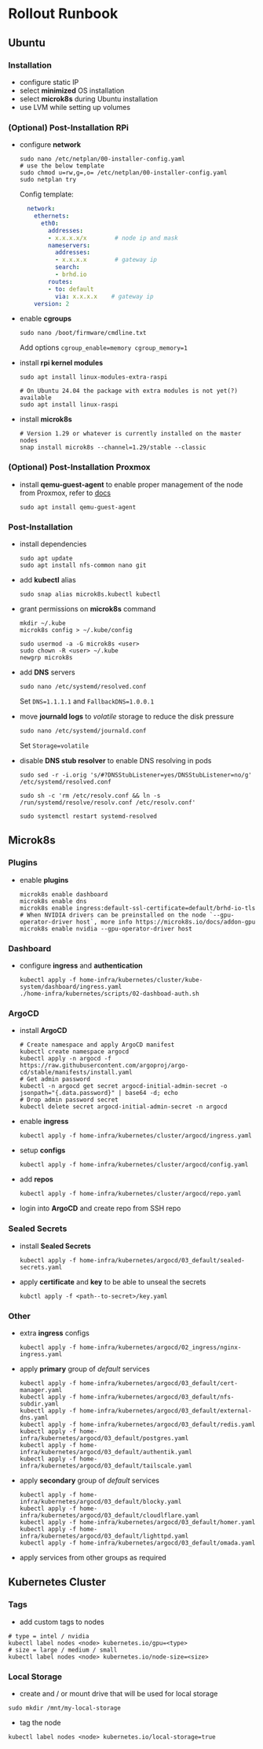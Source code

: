 # Rollout Runbook

## Ubuntu

### Installation

- configure static IP
- select **minimized** OS installation
- select **microk8s** during Ubuntu installation
- use LVM while setting up volumes

### (Optional) Post-Installation RPi
- configure **network**

  ```shell
  sudo nano /etc/netplan/00-installer-config.yaml
  # use the below template
  sudo chmod u=rw,g=,o= /etc/netplan/00-installer-config.yaml
  sudo netplan try
  ```
  
  Config template:
  ```yaml
    network:
      ethernets:
        eth0:
          addresses:
          - x.x.x.x/x        # node ip and mask
          nameservers:
            addresses:
            - x.x.x.x        # gateway ip
            search:
            - brhd.io
          routes:
          - to: default
            via: x.x.x.x    # gateway ip
      version: 2
    ```

- enable **cgroups**

  ```shell
  sudo nano /boot/firmware/cmdline.txt
  ```
  Add options `cgroup_enable=memory cgroup_memory=1`

- install **rpi kernel modules**

  ```shell
  sudo apt install linux-modules-extra-raspi

  # On Ubuntu 24.04 the package with extra modules is not yet(?) available
  sudo apt install linux-raspi
  ```

- install **microk8s**

  ```shell
  # Version 1.29 or whatever is currently installed on the master nodes
  snap install microk8s --channel=1.29/stable --classic
  ```

### (Optional) Post-Installation Proxmox
- install **qemu-guest-agent** to enable proper management of the node from Proxmox, refer to [docs](https://pve.proxmox.com/wiki/Qemu-guest-agent)

  ```
  sudo apt install qemu-guest-agent
  ```

### Post-Installation
- install dependencies

    ```shell
    sudo apt update
    sudo apt install nfs-common nano git
    ```
- add **kubectl** alias
    ```shell
    sudo snap alias microk8s.kubectl kubectl
    ```
- grant permissions on **microk8s** command

    ```shell
    mkdir ~/.kube
    microk8s config > ~/.kube/config

    sudo usermod -a -G microk8s <user>
    sudo chown -R <user> ~/.kube
    newgrp microk8s
    ```
- add **DNS** servers

    ```shell
    sudo nano /etc/systemd/resolved.conf
    ```
    Set `DNS=1.1.1.1` and `FallbackDNS=1.0.0.1`

- move **journald logs** to *volatile* storage to reduce the disk pressure

    ```shell
    sudo nano /etc/systemd/journald.conf 
    ```
    Set `Storage=volatile`

- disable **DNS stub resolver** to enable DNS resolving in pods

    ```shell
    sudo sed -r -i.orig 's/#?DNSStubListener=yes/DNSStubListener=no/g' /etc/systemd/resolved.conf  

    sudo sh -c 'rm /etc/resolv.conf && ln -s /run/systemd/resolve/resolv.conf /etc/resolv.conf' 

    sudo systemctl restart systemd-resolved
    ```

## Microk8s

### Plugins

- enable **plugins**

    ```shell
    microk8s enable dashboard
    microk8s enable dns
    microk8s enable ingress:default-ssl-certificate=default/brhd-io-tls
    # When NVIDIA drivers can be preinstalled on the node `--gpu-operator-driver host`, more info https://microk8s.io/docs/addon-gpu
    microk8s enable nvidia --gpu-operator-driver host
    ```

### Dashboard

- configure **ingress** and **authentication**

    ```shell
    kubectl apply -f home-infra/kubernetes/cluster/kube-system/dashboard/ingress.yaml
    ./home-infra/kubernetes/scripts/02-dashboad-auth.sh
    ```

### ArgoCD

- install **ArgoCD**

    ```shell
    # Create namespace and apply ArgoCD manifest
    kubectl create namespace argocd
    kubectl apply -n argocd -f https://raw.githubusercontent.com/argoproj/argo-cd/stable/manifests/install.yaml
    # Get admin password
    kubectl -n argocd get secret argocd-initial-admin-secret -o jsonpath="{.data.password}" | base64 -d; echo
    # Drop admin password secret
    kubectl delete secret argocd-initial-admin-secret -n argocd
    ```

- enable **ingress**
    ```shell
    kubectl apply -f home-infra/kubernetes/cluster/argocd/ingress.yaml
    ```
- setup **configs**
    ```shell
    kubectl apply -f home-infra/kubernetes/cluster/argocd/config.yaml
    ```
- add **repos**
    ```shell
    kubectl apply -f home-infra/kubernetes/cluster/argocd/repo.yaml
    ```


- login into **ArgoCD** and create repo from SSH repo

### Sealed Secrets

- install **Sealed Secrets**

    ```shell
    kubectl apply -f home-infra/kubernetes/argocd/03_default/sealed-secrets.yaml
    ```

- apply **certificate** and **key** to be able to unseal the secrets
    ```shell
    kubctl apply -f <path--to-secret>/key.yaml
    ```

### Other

- extra **ingress** configs
    ```shell
    kubectl apply -f home-infra/kubernetes/argocd/02_ingress/nginx-ingress.yaml
    ```

- apply **primary** group of *default* services
    ```shell
    kubectl apply -f home-infra/kubernetes/argocd/03_default/cert-manager.yaml
    kubectl apply -f home-infra/kubernetes/argocd/03_default/nfs-subdir.yaml
    kubectl apply -f home-infra/kubernetes/argocd/03_default/external-dns.yaml
    kubectl apply -f home-infra/kubernetes/argocd/03_default/redis.yaml
    kubectl apply -f home-infra/kubernetes/argocd/03_default/postgres.yaml
    kubectl apply -f home-infra/kubernetes/argocd/03_default/authentik.yaml
    kubectl apply -f home-infra/kubernetes/argocd/03_default/tailscale.yaml
    ```
- apply **secondary** group of *default* services
    ```shell
    kubectl apply -f home-infra/kubernetes/argocd/03_default/blocky.yaml
    kubectl apply -f home-infra/kubernetes/argocd/03_default/cloudlflare.yaml
    kubectl apply -f home-infra/kubernetes/argocd/03_default/homer.yaml
    kubectl apply -f home-infra/kubernetes/argocd/03_default/lighttpd.yaml
    kubectl apply -f home-infra/kubernetes/argocd/03_default/omada.yaml
    ```
- apply services from other groups as required

## Kubernetes Cluster

### Tags

- add custom tags to nodes
```shell
# type = intel / nvidia
kubectl label nodes <node> kubernetes.io/gpu=<type>
# size = large / medium / small
kubectl label nodes <node> kubernetes.io/node-size=<size>
```

### Local Storage
- create and / or mount drive that will be used for local storage
```shell
sudo mkdir /mnt/my-local-storage
```
- tag the node
```shell
kubectl label nodes <node> kubernetes.io/local-storage=true
```